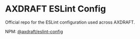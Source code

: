 # AXDRAFT ESLint Config

Official repo for the ESLint configuration used across AXDRAFT.

NPM: [@axdraft/eslint-config](https://www.npmjs.com/package/@axdraft/eslint-config)
